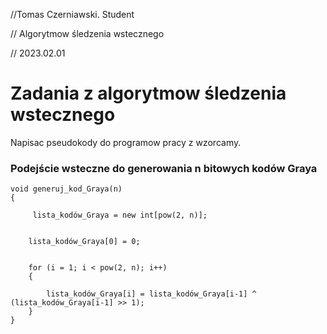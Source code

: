 //Tomas Czerniawski. Student

// Algorytmow śledzenia wstecznego

// 2023.02.01

# Zadania z algorytmow śledzenia wstecznego

Napisac pseudokody do programow pracy z wzorcamy.

### Podejście wsteczne do generowania n bitowych kodów Graya

```
void generuj_kod_Graya(n)
{
   
     lista_kodów_Graya = new int[pow(2, n)];

  
    lista_kodów_Graya[0] = 0;

   
    for (i = 1; i < pow(2, n); i++)
    {
      
        lista_kodów_Graya[i] = lista_kodów_Graya[i-1] ^ (lista_kodów_Graya[i-1] >> 1);
    }
}
```
